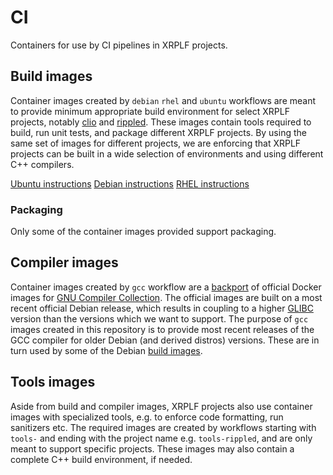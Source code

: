 # CI

Containers for use by CI pipelines in XRPLF projects.

## Build images

Container images created by `debian` `rhel` and `ubuntu` workflows are meant to provide minimum
appropriate build environment for select XRPLF projects, notably [clio](https://github.com/XRPLF/clio)
and [rippled](https://github.com/XRPLF/rippled). These images contain tools required
to build, run unit tests, and package different XRPLF projects. By using the same set of images
for different projects, we are enforcing that XRPLF projects can be built in a wide selection
of environments and using different C++ compilers.

[Ubuntu instructions](docker/ubuntu/README.md)
[Debian instructions](docker/debian/README.md)
[RHEL instructions](docker/rhel/README.md)

### Packaging

Only some of the container images provided support packaging.

## Compiler images

Container images created by `gcc` workflow are a [backport](https://github.com/docker-library/gcc) of
official Docker images for [GNU Compiler Collection](https://hub.docker.com/_/gcc). The official images
are built on a most recent official Debian release, which results in coupling to a higher
[GLIBC](https://sourceware.org/glibc/) version than the versions which we want to support.
The purpose of `gcc` images created in this repository is to provide most recent releases of
the GCC compiler for older Debian (and derived distros) versions. These are in turn used
by some of the Debian [build images](#build-images).

## Tools images

Aside from build and compiler images, XRPLF projects also use container images with specialized tools,
e.g. to enforce code formatting, run sanitizers etc.
The required images are created by workflows starting with `tools-` and ending
with the project name e.g. `tools-rippled`, and are only meant to support specific projects.
These images may also contain a complete C++ build environment, if needed.
